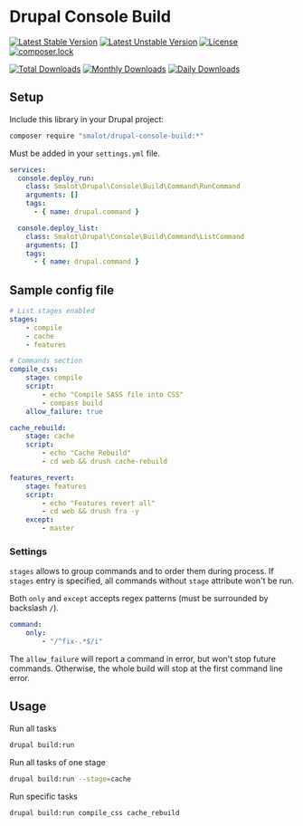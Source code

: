 # Drupal Console Build

[![Latest Stable Version](https://poser.pugx.org/smalot/drupal-console-build/v/stable)](https://packagist.org/packages/smalot/drupal-console-build)
[![Latest Unstable Version](https://poser.pugx.org/smalot/drupal-console-build/v/unstable)](https://packagist.org/packages/smalot/drupal-console-build)
[![License](https://poser.pugx.org/smalot/drupal-console-build/license)](https://packagist.org/packages/smalot/drupal-console-build)
[![composer.lock](https://poser.pugx.org/smalot/drupal-console-build/composerlock)](https://packagist.org/packages/smalot/drupal-console-build)

[![Total Downloads](https://poser.pugx.org/smalot/drupal-console-build/downloads)](https://packagist.org/packages/smalot/drupal-console-build)
[![Monthly Downloads](https://poser.pugx.org/smalot/drupal-console-build/d/monthly)](https://packagist.org/packages/smalot/drupal-console-build)
[![Daily Downloads](https://poser.pugx.org/smalot/drupal-console-build/d/daily)](https://packagist.org/packages/smalot/drupal-console-build)


## Setup

Include this library in your Drupal project:

````sh
composer require "smalot/drupal-console-build:*"
````

Must be added in your `settings.yml` file.

````yaml
services:
  console.deploy_run:
    class: Smalot\Drupal\Console\Build\Command\RunCommand
    arguments: []
    tags:
      - { name: drupal.command }

  console.deploy_list:
    class: Smalot\Drupal\Console\Build\Command\ListCommand
    arguments: []
    tags:
      - { name: drupal.command }
````


## Sample config file

````yaml
# List stages enabled
stages:
    - compile
    - cache
    - features

# Commands section
compile_css:
    stage: compile
    script:
        - echo "Compile SASS file into CSS"
        - compass build
    allow_failure: true

cache_rebuild:
    stage: cache
    script:
        - echo "Cache Rebuild"
        - cd web && drush cache-rebuild

features_revert:
    stage: features
    script:
        - echo "Features revert all"
        - cd web && drush fra -y
    except:
        - master
````


### Settings

`stages` allows to group commands and to order them during process.
If `stages` entry is specified, all commands without `stage` attribute won't be run.

Both `only` and `except` accepts regex patterns (must be surrounded by backslash `/`).

````yaml
command:
    only:
        - "/^fix-.*$/i"
````

The `allow_failure` will report a command in error, but won't stop future commands.
Otherwise, the whole build will stop at the first command line error.


## Usage

Run all tasks

````sh
drupal build:run
````

Run all tasks of one stage

````sh
drupal build:run --stage=cache
````

Run specific tasks

````sh
drupal build:run compile_css cache_rebuild
````
